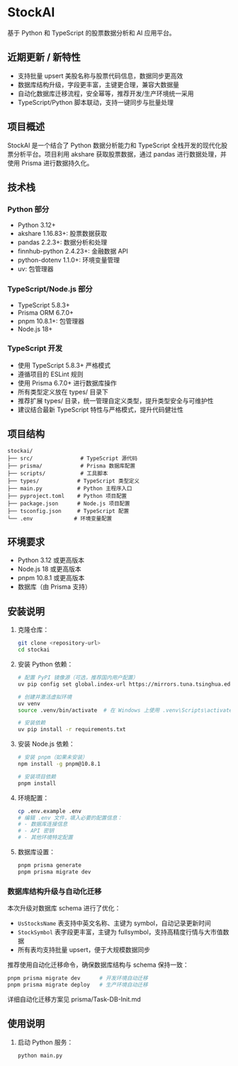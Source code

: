 # StockAI

基于 Python 和 TypeScript 的股票数据分析和 AI 应用平台。

## 近期更新 / 新特性

- 支持批量 upsert 美股名称与股票代码信息，数据同步更高效
- 数据库结构升级，字段更丰富，主键更合理，兼容大数据量
- 自动化数据库迁移流程，安全幂等，推荐开发/生产环境统一采用
- TypeScript/Python 脚本联动，支持一键同步与批量处理

## 项目概述

StockAI 是一个结合了 Python 数据分析能力和 TypeScript 全栈开发的现代化股票分析平台。项目利用 akshare 获取股票数据，通过 pandas 进行数据处理，并使用 Prisma 进行数据持久化。

## 技术栈

### Python 部分
- Python 3.12+
- akshare 1.16.83+: 股票数据获取
- pandas 2.2.3+: 数据分析和处理
- finnhub-python 2.4.23+: 金融数据 API
- python-dotenv 1.1.0+: 环境变量管理
- uv: 包管理器

### TypeScript/Node.js 部分
- TypeScript 5.8.3+
- Prisma ORM 6.7.0+
- pnpm 10.8.1+: 包管理器
- Node.js 18+

### TypeScript 开发

- 使用 TypeScript 5.8.3+ 严格模式
- 遵循项目的 ESLint 规则
- 使用 Prisma 6.7.0+ 进行数据库操作
- 所有类型定义放在 types/ 目录下
- 推荐扩展 types/ 目录，统一管理自定义类型，提升类型安全与可维护性
- 建议结合最新 TypeScript 特性与严格模式，提升代码健壮性

## 项目结构

```
stockai/
├── src/               # TypeScript 源代码
├── prisma/            # Prisma 数据库配置
├── scripts/           # 工具脚本
├── types/            # TypeScript 类型定义
├── main.py           # Python 主程序入口
├── pyproject.toml    # Python 项目配置
├── package.json      # Node.js 项目配置
├── tsconfig.json     # TypeScript 配置
└── .env             # 环境变量配置
```

## 环境要求

- Python 3.12 或更高版本
- Node.js 18 或更高版本
- pnpm 10.8.1 或更高版本
- 数据库（由 Prisma 支持）

## 安装说明

1. 克隆仓库：
   ```bash
   git clone <repository-url>
   cd stockai
   ```

2. 安装 Python 依赖：
   ```bash
   # 配置 PyPI 镜像源（可选，推荐国内用户配置）
   uv pip config set global.index-url https://mirrors.tuna.tsinghua.edu.cn/pypi/web/simple

   # 创建并激活虚拟环境
   uv venv
   source .venv/bin/activate  # 在 Windows 上使用 .venv\Scripts\activate

   # 安装依赖
   uv pip install -r requirements.txt
   ```

3. 安装 Node.js 依赖：
   ```bash
   # 安装 pnpm（如果未安装）
   npm install -g pnpm@10.8.1

   # 安装项目依赖
   pnpm install
   ```

4. 环境配置：
   ```bash
   cp .env.example .env
   # 编辑 .env 文件，填入必要的配置信息：
   # - 数据库连接信息
   # - API 密钥
   # - 其他环境特定配置
   ```

5. 数据库设置：
   ```bash
   pnpm prisma generate
   pnpm prisma migrate dev
   ```

### 数据库结构升级与自动化迁移

本次升级对数据库 schema 进行了优化：
- `UsStocksName` 表支持中英文名称、主键为 symbol，自动记录更新时间
- `StockSymbol` 表字段更丰富，主键为 fullsymbol，支持高精度行情与大市值数据
- 所有表均支持批量 upsert，便于大规模数据同步

推荐使用自动化迁移命令，确保数据库结构与 schema 保持一致：

```bash
pnpm prisma migrate dev      # 开发环境自动迁移
pnpm prisma migrate deploy   # 生产环境自动迁移
```

详细自动化迁移方案见 prisma/Task-DB-Init.md

## 使用说明

1. 启动 Python 服务：
   ```bash
   python main.py
   ```